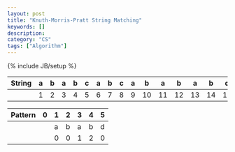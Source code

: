 ```yaml
---
layout: post
title: "Knuth-Morris-Pratt String Matching"
keywords: []
description: 
category: "CS"
tags: ["Algorithm"]
---
```

{% include JB/setup %}


| String | a | b | a | b | c | a | b | c | a | b  | a  | b  | a  | b  | d  |
|--------|---|---|---|---|---|---|---|---|---|----|----|----|----|----|----|
|        | 1 | 2 | 3 | 4 | 5 | 6 | 7 | 8 | 9 | 10 | 11 | 12 | 13 | 14 | 15 |

| Pattern | 0 | 1 | 2 | 3 | 4 | 5 |
|---------|---|---|---|---|---|---|
|         |   | a | b | a | b | d |
|         |   | 0 | 0 | 1 | 2 | 0 |
